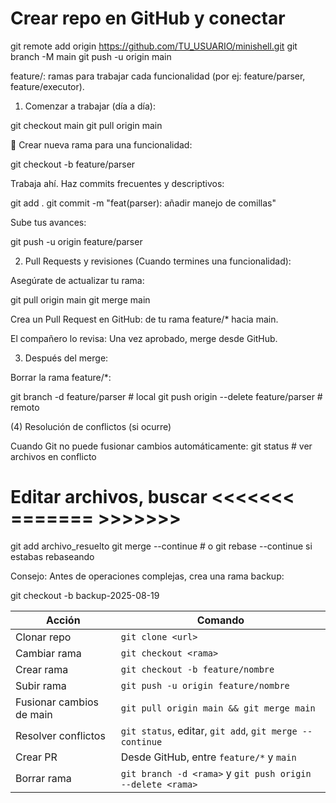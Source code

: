 

# Crear repo en GitHub y conectar
git remote add origin https://github.com/TU_USUARIO/minishell.git
git branch -M main
git push -u origin main

feature/<nombre>: ramas para trabajar cada funcionalidad (por ej: feature/parser, feature/executor).


1) Comenzar a trabajar (día a día): 

git checkout main
git pull origin main

🔹 Crear nueva rama para una funcionalidad:

git checkout -b feature/parser

Trabaja ahí. Haz commits frecuentes y descriptivos:

git add .
git commit -m "feat(parser): añadir manejo de comillas"

Sube tus avances:

git push -u origin feature/parser

2) Pull Requests y revisiones (Cuando termines una funcionalidad):

Asegúrate de actualizar tu rama:

git pull origin main
git merge main

Crea un Pull Request en GitHub: de tu rama feature/* hacia main.

El compañero lo revisa: Una vez aprobado, merge desde GitHub.

3) Después del merge:

Borrar la rama feature/*:

git branch -d feature/parser             # local
git push origin --delete feature/parser  # remoto

(4) Resolución de conflictos (si ocurre)

Cuando Git no puede fusionar cambios automáticamente:
git status  # ver archivos en conflicto
# Editar archivos, buscar <<<<<<< ======= >>>>>>>
git add archivo_resuelto
git merge --continue  # o git rebase --continue si estabas rebaseando

Consejo: Antes de operaciones complejas, crea una rama backup:

git checkout -b backup-2025-08-19


| Acción                   |Comando                                                    |
| ------------------------ | ---------------------------------------------------------- |
| Clonar repo              | `git clone <url>`                                          |
| Cambiar rama             | `git checkout <rama>`                                      |
| Crear rama               | `git checkout -b feature/nombre`                           |
| Subir rama               | `git push -u origin feature/nombre`                        |
| Fusionar cambios de main | `git pull origin main && git merge main`                   |
| Resolver conflictos      | `git status`, editar, `git add`, `git merge --continue`    |
| Crear PR                 | Desde GitHub, entre `feature/*` y `main`                   |
| Borrar rama              | `git branch -d <rama>` y `git push origin --delete <rama>` |

